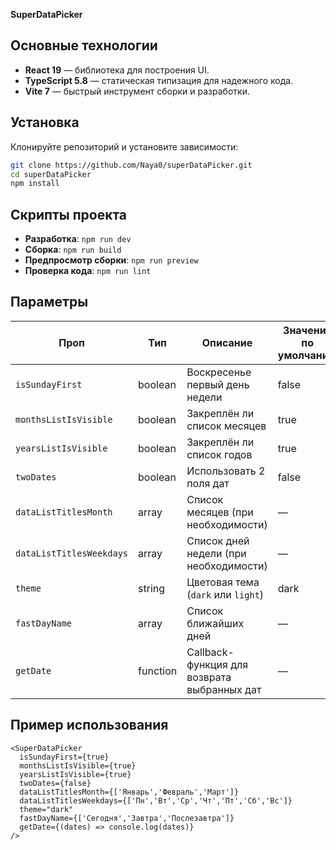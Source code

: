 **SuperDataPicker** 


## Основные технологии

- **React 19** — библиотека для построения UI.
- **TypeScript 5.8** — статическая типизация для надежного кода.
- **Vite 7** — быстрый инструмент сборки и разработки.



## Установка

Клонируйте репозиторий и установите зависимости:

```bash
git clone https://github.com/Naya0/superDataPicker.git
cd superDataPicker
npm install

```

## Скрипты проекта

- **Разработка**: `npm run dev`  
- **Сборка**: `npm run build`  
- **Предпросмотр сборки**: `npm run preview`  
- **Проверка кода**: `npm run lint`  



## Параметры 

| Проп                     | Тип      | Описание                                    | Значение по умолчанию |
| ------------------------ | -------- | ------------------------------------------- | --------------------- |
| `isSundayFirst`          | boolean  | Воскресенье первый день недели              | false                 |
| `monthsListIsVisible`    | boolean  | Закреплён ли список месяцев                 | true                  |
| `yearsListIsVisible`     | boolean  | Закреплён ли список годов                   | true                  |
| `twoDates`               | boolean  | Использовать 2 поля дат                     | false                 |
| `dataListTitlesMonth`    | array    | Список месяцев (при необходимости)          | —                     |
| `dataListTitlesWeekdays` | array    | Список дней недели (при необходимости)      | —                     |
| `theme`                  | string   | Цветовая тема (`dark` или `light`)          | dark                  |
| `fastDayName`            | array    | Список ближайших дней                       | —                     |
| `getDate`                | function | Callback-функция для возврата выбранных дат | —                     |

## Пример использования 


```tsx
<SuperDataPicker
  isSundayFirst={true}
  monthsListIsVisible={true}
  yearsListIsVisible={true}
  twoDates={false}
  dataListTitlesMonth={['Январь','Февраль','Март']}
  dataListTitlesWeekdays={['Пн','Вт','Ср','Чт','Пт','Сб','Вс']}
  theme="dark"
  fastDayName={['Сегодня','Завтра','Послезавтра']}
  getDate={(dates) => console.log(dates)}
/>
```
